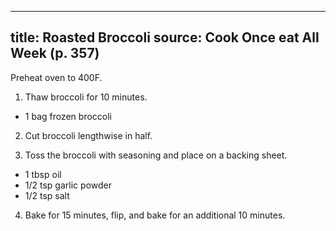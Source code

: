
---
title: Roasted Broccoli
source: Cook Once eat All Week (p. 357)
---

Preheat oven to 400F.

1) Thaw broccoli for 10 minutes.

* 1 bag frozen broccoli

2) Cut broccoli lengthwise in half.

3) Toss the broccoli with seasoning and place on a backing sheet.

* 1 tbsp oil
* 1/2 tsp garlic powder
* 1/2 tsp salt

4) Bake for 15 minutes, flip, and bake for an additional 10 minutes.
